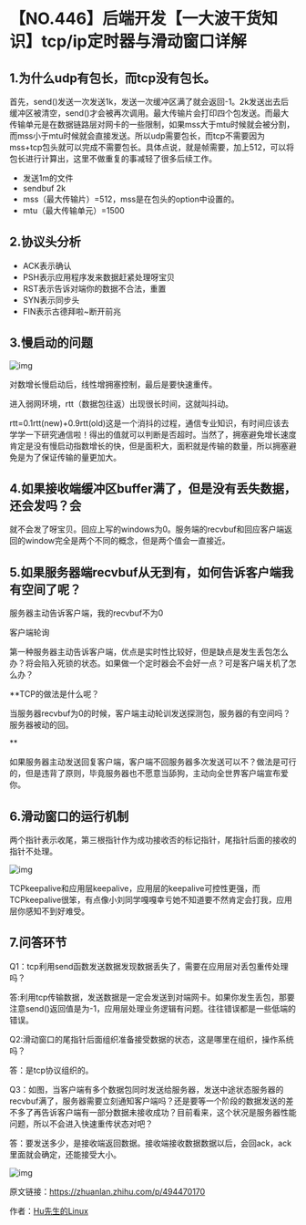 # 【NO.446】后端开发【一大波干货知识】tcp/ip定时器与滑动窗口详解

## 1.为什么udp有包长，而tcp没有包长。

首先，send()发送一次发送1k，发送一次缓冲区满了就会返回-1。2k发送出去后缓冲区被清空，send()才会被再次调用。最大传输片会打印四个包发送。而最大传输单元是在数据链路层对网卡的一些限制，如果mss大于mtu时候就会被分割，而mss小于mtu时候就会直接发送。所以udp需要包长，而tcp不需要因为mss+tcp包头就可以完成不需要包长。具体点说，就是帧需要，加上512，可以将包长进行计算出，这里不做重复的事减轻了很多后续工作。

- 发送1m的文件
- sendbuf 2k
- mss（最大传输片）=512，mss是在包头的option中设置的。
- mtu（最大传输单元）=1500

## 2.协议头分析

- ACK表示确认
- PSH表示应用程序发来数据赶紧处理呀宝贝
- RST表示告诉对端你的数据不合法，重置
- SYN表示同步头
- FIN表示古德拜啦~断开前兆

## 3.慢启动的问题

![img](https://linuxcpp.0voice.com/zb_users/upload/2022/12/13/20221213163738_92368.jpg)

对数增长慢启动后，线性增拥塞控制，最后是要快速重传。

进入弱网环境，rtt（数据包往返）出现很长时间，这就叫抖动。

rtt=0.1rtt(new)+0.9rtt(old)这是一个消抖的过程，通信专业知识，有时间应该去学学一下研究通信啦！得出的值就可以判断是否超时。当然了，拥塞避免增长速度肯定是没有慢启动指数增长的快，但是面积大，面积就是传输的数量，所以拥塞避免是为了保证传输的量更加大。

## 4.如果接收端缓冲区buffer满了，但是没有丢失数据，还会发吗？会

就不会发了呀宝贝。回应上写的windows为0。服务端的recvbuf和回应客户端返回的window完全是两个不同的概念，但是两个值会一直接近。

## 5.如果服务器端recvbuf从无到有，如何告诉客户端我有空间了呢？

服务器主动告诉客户端，我的recvbuf不为0

客户端轮询

第一种服务器主动告诉客户端，优点是实时性比较好，但是缺点是发生丢包怎么办？将会陷入死锁的状态。如果做一个定时器会不会好一点？可是客户端关机了怎么办？

**TCP的做法是什么呢？

当服务器recvbuf为0的时候，客户端主动轮训发送探测包，服务器的有空间吗？服务器被动的回。

**

如果服务器主动发送回复客户端，客户端不回服务器多次发送可以不？做法是可行的，但是违背了原则，毕竟服务器也不愿意当舔狗，主动向全世界客户端宣布爱你。

## 6.滑动窗口的运行机制

两个指针表示收尾，第三根指针作为成功接收否的标记指针，尾指针后面的接收的指针不处理。

![img](https://linuxcpp.0voice.com/zb_users/upload/2022/12/13/20221213163738_30203.jpg)

TCPkeepalive和应用层keepalive，应用层的keepalive可控性更强，而TCPkeepalive很笨，有点像小刘同学嘎嘎幸亏她不知道要不然肯定会打我，应用层你感知不到好难受。

## 7.问答环节

Q1：tcp利用send函数发送数据发现数据丢失了，需要在应用层对丢包重传处理吗？

答:利用tcp传输数据，发送数据是一定会发送到对端网卡。如果你发生丢包，那要注意send()返回值是为-1，应用层处理业务逻辑有问题。往往错误都是一些低端的错误。

Q2:滑动窗口的尾指针后面组织准备接受数据的状态，这是哪里在组织，操作系统吗？

答：是tcp协议组织的。

Q3：如图，当客户端有多个数据包同时发送给服务器，发送中途状态服务器的recvbuf满了，服务器需要立刻通知客户端吗？还是要等一个阶段的数据发送的差不多了再告诉客户端有一部分数据未接收成功？目前看来，这个状况是服务器性能问题，所以不会进入快速重传状态对吧？

答：要发送多少，是接收端返回数据。接收端接收数据数据以后，会回ack，ack里面就会确定，还能接受大小。

![img](https://linuxcpp.0voice.com/zb_users/upload/2022/12/13/20221213163739_22687.jpg)

原文链接：https://zhuanlan.zhihu.com/p/494470170

作者：[Hu先生的Linux](https://www.zhihu.com/people/huhu520-10)
